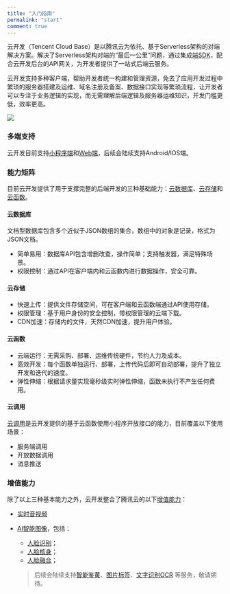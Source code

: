 ```yaml
---
title: "入门指南"
permalink: "start"
comment: true
---
```


云开发（Tencent Cloud Base）是以腾讯云为依托、基于Serverless架构的对端解决方案。解决了Serverless架构对端的“最后一公里”问题，通过集成[端SDK](/2019-09-28-MINIPROGRAM-SDK-introduction/)，配合云开发后台的API网关，为开发者提供了一站式后端云服务。

云开发支持多种客户端，帮助开发者统一构建和管理资源，免去了应用开发过程中繁琐的服务器搭建及运维、域名注册及备案、数据接口实现等繁琐流程，让开发者可以专注于业务逻辑的实现，而无需理解后端逻辑及服务器运维知识，开发门槛更低，效率更高。

![](/云开发架构.png)

### 多端支持
云开发目前支持[小程序端](/2019-09-03-wx-dev-guide-summary)和[Web端](/2019-09-03-web-dev-guide-summary/)，后续会陆续支持Android/IOS端。

### 能力矩阵
目前云开发提供了用于支撑完整的后端开发的三种基础能力：[云数据库](/2019-09-03-clouddatabase-summary/)、[云存储](/2019-09-03-cloudstorage-summary/)和[云函数](/2019-09-03-cloudfunction-summary/)。

#### 云数据库
文档型数据库包含多个近似于JSON数组的集合，数组中的对象是记录，格式为JSON文档。
- 简单易用：数据库API包含增删改查，操作简单；支持触发器，满足特殊场景。
- 权限控制：通过API在客户端内和云函数内进行数据操作，安全可靠。

#### 云存储
- 快速上传：提供文件存储空间，可在客户端和云函数端通过API使用存储。
- 权限管理：基于用户身份的安全控制，带权限管理的云端下载。
- CDN加速：存储内的文件，天然CDN加速，提升用户体验。

#### 云函数
- 云端运行：无需采购、部署、运维传统硬件，节约人力及成本。
- 高效开发：每个函数单独运行、部署，上传代码后即可自动部署，提升了独立开发和迭代的速度。
- 弹性伸缩：根据请求量实现毫秒级实时弹性伸缩，函数未执行不产生任何费用。

#### 云调用
[云调用](/2019-09-03-cloudinvoke-summary)是云开发提供的基于云函数使用小程序开放接口的能力，目前覆盖以下使用场景：
- 服务端调用
- 开放数据调用
- 消息推送

### 增值能力
除了以上三种基本能力之外，云开发整合了腾讯云的以下[增值能力](/2019-09-03-value-added-cloud-introduction/)：
- [实时音视频](https://cloud.tencent.com/document/product/876/32344)
- [AI智能图像](/2019-09-03-value-added-AI-face-detection-intro/)，包括：
  - [人脸识别](https://cloud.tencent.com/product/facerecognition)；
  - [人脸核身](https://cloud.tencent.com/product/faceid)；
  - [人脸融合](https://cloud.tencent.com/product/facefusion)；
  
  > 后续会陆续支持[智能鉴黄](https://cloud.tencent.com/product/tiia)、[图片标签](https://cloud.tencent.com/product/tiia)、[文字识别OCR](https://cloud.tencent.com/product/ocr-catalog) 等服务，敬请期待。
